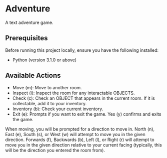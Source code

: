 # Adventure

A text adventure game. 

## Prerequisites

Before running this project locally, ensure you have the following installed:

- Python (version 3.1.0 or above)

## Available Actions

- Move (m): Move to another room.
- Inspect (i): Inspect the room for any interactable OBJECTS.
- Check (c): Check an OBJECT that appears in the current room. If it is collectable, add it to your inventory.
- Inventory (b): Check your current inventory.
- Exit (e): Prompts if you want to exit the game. Yes (y) confirms and exits the game.

When moving, you will be prompted for a direction to move in.
North (n), East (e), South (s), or West (w) will attempt to move you in the given direction.
Forwards (f), Backwards (b), Left (l), or Right (r) will attempt to move you in the given direction relative to your current facing (typically, this will be the direction you entered the room from).